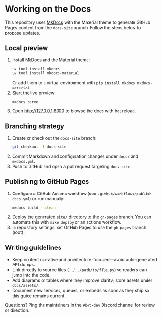 # Working on the Docs

This repository uses [MkDocs](https://www.mkdocs.org/) with the Material theme to generate GitHub Pages content from the `docs-site` branch. Follow the steps below to propose updates.

## Local preview

1. Install MkDocs and the Material theme:
   ```bash
   uv tool install mkdocs
   uv tool install mkdocs-material
   ```
   Or add them to a virtual environment with `pip install mkdocs mkdocs-material`.
2. Start the live preview:
   ```bash
   mkdocs serve
   ```
3. Open <http://127.0.0.1:8000> to browse the docs with hot reload.

## Branching strategy

1. Create or check out the `docs-site` branch:
   ```bash
   git checkout -B docs-site
   ```
2. Commit Markdown and configuration changes under `docs/` and `mkdocs.yml`.
3. Push to GitHub and open a pull request targeting `docs-site`.

## Publishing to GitHub Pages

1. Configure a GitHub Actions workflow (see `.github/workflows/publish-docs.yml`) or run manually:
   ```bash
   mkdocs build --clean
   ```
2. Deploy the generated `site/` directory to the `gh-pages` branch. You can automate this with `mike deploy` or an actions workflow.
3. In repository settings, set GitHub Pages to use the `gh-pages` branch (root).

## Writing guidelines

- Keep content narrative and architecture-focused—avoid auto-generated API dumps.
- Link directly to source files (`../../path/to/file.py`) so readers can jump into the code.
- Add diagrams or tables where they improve clarity; store assets under `docs/assets/`.
- Document new services, queues, or embeds as soon as they ship so this guide remains current.

Questions? Ping the maintainers in the `#bot-dev` Discord channel for review or direction.
